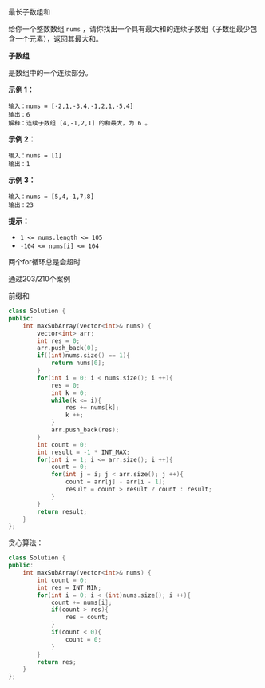 最长子数组和

给你一个整数数组 `nums` ，请你找出一个具有最大和的连续子数组（子数组最少包含一个元素），返回其最大和。



**子数组**

是数组中的一个连续部分。



 

**示例 1：**

```
输入：nums = [-2,1,-3,4,-1,2,1,-5,4]
输出：6
解释：连续子数组 [4,-1,2,1] 的和最大，为 6 。
```

**示例 2：**

```
输入：nums = [1]
输出：1
```

**示例 3：**

```
输入：nums = [5,4,-1,7,8]
输出：23
```

 

**提示：**

- `1 <= nums.length <= 105`
- `-104 <= nums[i] <= 104`

两个for循环总是会超时

通过203/210个案例

前缀和

```c++
class Solution {
public:
    int maxSubArray(vector<int>& nums) {
        vector<int> arr;
        int res = 0;
        arr.push_back(0);
        if((int)nums.size() == 1){
            return nums[0];
        }
        for(int i = 0; i < nums.size(); i ++){
            res = 0;
            int k = 0;
            while(k <= i){
                res += nums[k];
                k ++;
            }
            arr.push_back(res);
        }
        int count = 0;
        int result = -1 * INT_MAX;
        for(int i = 1; i <= arr.size(); i ++){
            count = 0;
            for(int j = i; j < arr.size(); j ++){
                count = arr[j] - arr[i - 1];
                result = count > result ? count : result;
            }
        }
        return result;
    }
};
```

贪心算法：

```c++
class Solution {
public:
    int maxSubArray(vector<int>& nums) {
        int count = 0;
        int res = INT_MIN;
        for(int i = 0; i < (int)nums.size(); i ++){
            count += nums[i];
            if(count > res){
                res = count;
            }
            if(count < 0){
                count = 0;
            }
        }
        return res;
    }
};
```

